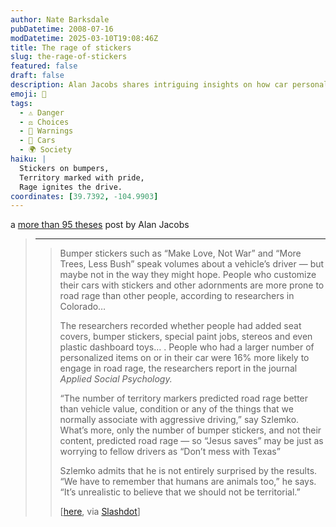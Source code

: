 ```yaml
---
author: Nate Barksdale
pubDatetime: 2008-07-16
modDatetime: 2025-03-10T19:08:46Z
title: The rage of stickers
slug: the-rage-of-stickers
featured: false
draft: false
description: Alan Jacobs shares intriguing insights on how car personalization correlates with road rage.
emoji: 🚗
tags:
  - ⚠️ Danger
  - ⚖️ Choices
  - 🚨 Warnings
  - 🚗 Cars
  - 🌍 Society
haiku: |
  Stickers on bumpers,  
  Territory marked with pride,  
  Rage ignites the drive.
coordinates: [39.7392, -104.9903]
---
```


a [more than 95 theses](http://web.archive.org/web/20081203121205/http://ayjay.tumblr.com/post/38742661) post by Alan Jacobs

> ---
>
> > Bumper stickers such as “Make Love, Not War” and “More Trees, Less Bush” speak volumes about a vehicle’s driver — but maybe not in the way they might hope. People who customize their cars with stickers and other adornments are more prone to road rage than other people, according to researchers in Colorado…
> >
> > The researchers recorded whether people had added seat covers, bumper stickers, special paint jobs, stereos and even plastic dashboard toys… . People who had a larger number of personalized items on or in their car were 16% more likely to engage in road rage, the researchers report in the journal _Applied Social Psychology._
> >
> > “The number of territory markers predicted road rage better than vehicle value, condition or any of the things that we normally associate with aggressive driving,” say Szlemko. What’s more, only the number of bumper stickers, and not their content, predicted road rage — so “Jesus saves” may be just as worrying to fellow drivers as “Don’t mess with Texas”
> >
> > Szlemko admits that he is not entirely surprised by the results. “We have to remember that humans are animals too,” he says. “It’s unrealistic to believe that we should not be territorial.”
> >
> > [[here](http://www.nature.com/news/2008/080613/full/news.2008.889.html), via [Slashdot](http://tech.slashdot.org/article.pl?sid=08/06/17/0148238&from=rss)]
